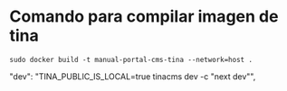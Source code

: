 # Comando para compilar imagen de tina
    sudo docker build -t manual-portal-cms-tina --network=host . 

"dev": "TINA_PUBLIC_IS_LOCAL=true tinacms dev -c \"next dev\"",